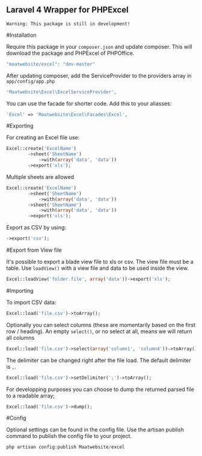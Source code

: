 ## Laravel 4 Wrapper for PHPExcel

    Warning: This package is still in development!

#Installation

Require this package in your `composer.json` and update composer. This will download the package and PHPExcel of PHPOffice.
```php
"maatwebsite/excel": "dev-master"
```

After updating composer, add the ServiceProvider to the providers array in `app/config/app.php`
```php
'Maatwebsite\Excel\ExcelServiceProvider',
```

You can use the facade for shorter code. Add this to your aliasses:
```php
'Excel' => 'Maatwebsite\Excel\Facades\Excel',
```

#Exporting

For creating an Excel file use:
```php
Excel::create('ExcelName')
        ->sheet('SheetName')
            ->with(array('data', 'data'))
        ->export('xls');
```

Multiple sheets are allowed
```php
Excel::create('ExcelName')
        ->sheet('SheetName')
            ->with(array('data', 'data'))
        ->sheet('SheetName')
            ->with(array('data', 'data'))
        ->export('xls');
```

Export as CSV by using:
```php
->export('csv');
```

#Export from View file

It's possible to export a blade view file to xls or csv. The view file must be a table.
Use `loadView()` with a view file and data to be used inside the view.
```php
Excel::loadView('folder.file', array('data'))->export('xls');
```

#Importing

To import CSV data:
```php
Excel::load('file.csv')->toArray();
```

Optionally you can select columns (these are momentarily based on the first row / heading).
An empty `select()`, or no select at all, means we will return all columns
```php
Excel::load('file.csv')->select(array('column1', 'column4'))->toArray();
```

The delimiter can be changed right after the file load. The default delimiter is `,`.

```php
Excel::load('file.csv')->setDelimiter(';')->toArray();
```

For developping purposes you can choose to dump the returned parsed file to a readable array;
```php
Excel::load('file.csv')->dump();
```

#Config

Optional settings can be found in the config file. Use the artisan publish command to publish the config file to your project.
```php
php artisan config:publish Maatwebsite/excel
```